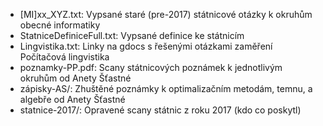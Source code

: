 - [MI]xx_XYZ.txt: Vypsané staré (pre-2017) státnicové otázky k okruhům obecné informatiky
- StatniceDefiniceFull.txt: Vypsané definice ke státnicím
- Lingvistika.txt: Linky na gdocs s řešenými otázkami zaměření Počítačová lingvistika
- poznamky-PP.pdf: Scany státnicových poznámek k jednotlivým okruhům od Anety Šťastné
- zápisky-AS/: Zhuštěné poznámky k optimalizačním metodám, temnu, a algebře od Anety Šťastné
- statnice-2017/: Opravené scany státnic z roku 2017 (kdo co poskytl)
